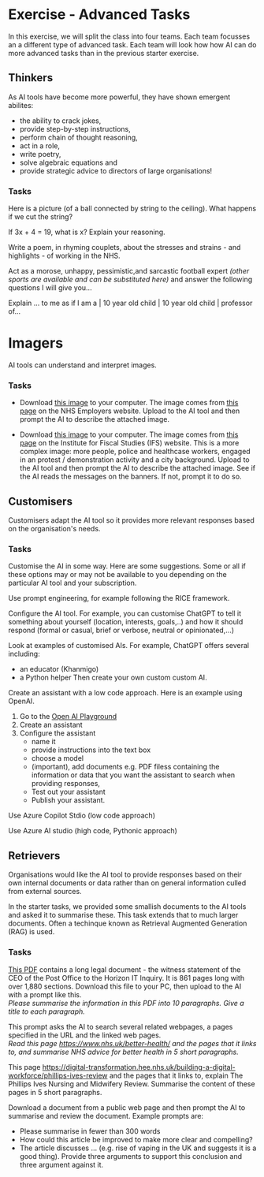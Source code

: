 # Exercise - Advanced Tasks

In this exercise, we will split the class into four teams.  Each team focusses an a different type of advanced task.  Each team will look how how AI can do more advanced tasks than in the previous starter exercise. 

## Thinkers
As AI tools have become more powerful, they have shown emergent abilites: 
* the ability to crack jokes, 
* provide step-by-step instructions, 
* perform chain of thought reasoning,
* act in a role,
* write poetry,
* solve algebraic equations and
* provide strategic advice to directors of large organisations!

### Tasks
Here is a picture (of a ball connected by string to the ceiling).  What happens if we cut the string?

If 3x + 4 = 19, what is x?  Explain your reasoning.

Write a poem, in rhyming couplets, about the stresses and strains - and highlights - of working in the NHS.

Act as a morose, unhappy, pessimistic,and sarcastic football expert _(other sports are available and can be substituted here)_ and answer the following questions I will give you...

Explain ... to me as if I am a | 10 year old child | 10 year old child | professor of...

# Imagers
AI tools can understand and interpret images.

### Tasks
* Download [this image](./Resources/NHS_Staff_Nurses_Doctors_Group.webp) to your computer. The image comes from [this page](https://www.nhsemployers.org/news/latest-nhs-workforce-and-vacancy-statistics) on the NHS Employers website.  Upload to the AI tool and then prompt the AI to describe the attached image.

* Download [this image](./Resources/NHS%20ART.jpg.webp) to your computer. The image comes from [this page](https://ifs.org.uk/articles/state-nhs) on the Institute for Fiscal Studies (IFS) website.  This is a more complex image: more people, police and healthcase workers, engaged in an protest / demonstration activity and a city background. Upload to the AI tool and then prompt the AI to describe the attached image.  See if the AI reads the messages on the banners.  If not, prompt it to do so.


## Customisers

Customisers adapt the AI tool so it provides more relevant responses based on the organisation's needs.

### Tasks
Customise the AI in some way. Here are some suggestions. Some or all if these options may or may not be available to you depending on the particular AI tool and your subscription.

Use prompt engineering, for example following the RICE framework.

Configure the AI tool.  For example, you can customise ChatGPT to tell it something about yourself (location, interests, goals,..) and how it should respond (formal or casual, brief or verbose, neutral or opinionated,...)

Look at examples of customised AIs.  For example, ChatGPT offers several including:
* an educator (Khanmigo)
* a Python helper
Then create your own custom custom AI.  

Create an assistant with a low code approach.  Here is an example using OpenAI.
1. Go to the [Open AI Playground](https://platform.openai.com/playground/) 
1. Create an assistant
1. Configure  the assistant 
    * name it
    * provide instructions into the text box
    * choose a model
    * (important), add documents e.g. PDF filess containing the information or data that you want the assistant to search when providing responses,
    * Test out your assistant
    * Publish your assistant.

Use Azure Copilot Stdio (low code approach)

Use Azure AI studio (high code, Pythonic approach)

## Retrievers
Organisations would like the AI tool to provide responses based on their own internal documents or data rather than on general information culled from external sources.

In the starter tasks, we provided some smallish documents to the AI tools and asked it to summarise these.  This task extends that to much larger documents.  Often a techinque known as Retrieval Augmented Generation (RAG) is used.

### Tasks
[This PDF](./Resources/WITN01020100.pdf) contains a long legal document - the witness statement of the CEO of the Post Office to the Horizon IT Inquiry.  It is 861 pages long with over 1,880 sections.  Download this file to your PC, then upload to the AI with a prompt like this.  
_Please summarise the information in this PDF into 10 paragraphs.  Give a title to each paragraph._

This prompt asks the AI to search several related webpages, a pages specified in the URL and the linked web pages.  
_Read this page https://www.nhs.uk/better-health/ and the pages that it links to, and summarise NHS advice for better health in 5 short paragraphs._

This page https://digital-transformation.hee.nhs.uk/building-a-digital-workforce/phillips-ives-review and the pages that it links to, explain The Phillips Ives Nursing and Midwifery Review. Summarise the content of these pages in 5 short paragraphs.

Download a document from a public web page and then prompt the AI to summarise and review the document.  Example prompts are:
* Please summarise in fewer than 300 words
* How could this article be improved to make more clear and compelling?
* The article discusses ... (e.g. rise of vaping in the UK and suggests it is a good thing).  Provide three arguments to support this conclusion and three argument against it.


